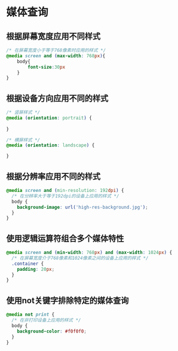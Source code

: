 # 媒体查询

## 根据屏幕宽度应用不同样式
```css
/* 在屏幕宽度小于等于768像素时应用的样式 */
@media screen and (max-width: 768px){
    body{
        font-size:30px
    }
}
```

## 根据设备方向应用不同的样式

```css
/* 竖屏样式 */
@media (orientation: portrait) {
 
}

/* 横屏样式 */
@media (orientation: landscape) {

}
```

## 根据分辨率应用不同的样式
```css
@media screen and (min-resolution: 192dpi) {
  /* 在分辨率大于等于192dpi的设备上应用的样式 */
  body {
    background-image: url('high-res-background.jpg');
  }
}
```

## 使用逻辑运算符组合多个媒体特性
```css
@media screen and (min-width: 768px) and (max-width: 1024px) {
  /* 在屏幕宽度介于768像素和1024像素之间的设备上应用的样式 */
  .container {
    padding: 20px;
  }
}
```

## 使用not关键字排除特定的媒体查询
```css
@media not print {
  /* 在非打印设备上应用的样式 */
  body {
    background-color: #f0f0f0;
  }
}
```